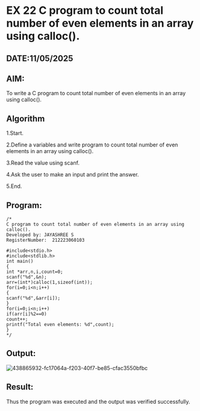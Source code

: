 # EX 22 C program to count total number of even elements in an array using calloc().
## DATE:11/05/2025
## AIM:
To write a C program to count total number of even elements in an array using calloc().

## Algorithm
1.Start. 

2.Define a variables and write program to count total number of even elements in an array using calloc().

3.Read the value using scanf.

4.Ask the user to make an input and print the answer.

5.End.

## Program:
```
/*
C program to count total number of even elements in an array using calloc().
Developed by: JAYASHREE S
RegisterNumber:  212223060103

#include<stdio.h> 
#include<stdlib.h> 
int main()
{
int *arr,n,i,count=0; 
scanf("%d",&n); 
arr=(int*)calloc(1,sizeof(int)); 
for(i=0;i<n;i++)
{
scanf("%d",&arr[i]);
}
for(i=0;i<n;i++)
if(arr[i]%2==0) 
count++;
printf("Total even elements: %d",count);
}
*/
```

## Output:

![438865932-fc17064a-f203-40f7-be85-cfac3550bfbc](https://github.com/user-attachments/assets/48afa12c-bf55-43c0-aaaf-e4599524e19e)


## Result:
Thus the program was executed and the output was verified successfully.
